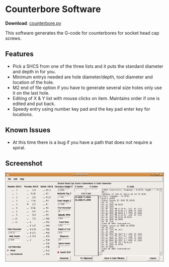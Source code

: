Counterbore Software
====================

**Download**: [counterbore.py](https://github.com/linuxcnc/simple-gcode-generators/raw/master/counterbore/counterbore.py)

This software generates the G-code for counterbores for socket head cap screws.


Features
--------

* Pick a SHCS from one of the three lists and it puts the standard diameter and depth in for you.
* Minimum entrys needed are hole diameter/depth, tool diameter and location of the hole.
* M2 end of file option if you have to generate several size holes only use it on the last hole.
* Editing of X & Y list with mouse clicks on item. Maintains order if one is edited and put back.
* Speedy entry using number key pad and the key pad enter key for locations.


Known Issues
------------

* At this time there is a bug if you have a path that does not require a spiral.


Screenshot
-----------

![Screenshot of counterbore.py](counterbore-screenshot.png)
